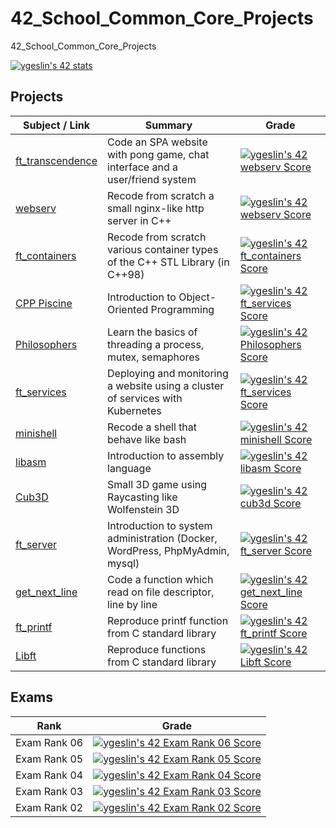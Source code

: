 # 42_School_Common_Core_Projects
42_School_Common_Core_Projects

[![ygeslin's 42 stats](https://badge42.vercel.app/api/v2/cl4ea7rmx001109l4ki6wpjy8/stats?cursusId=21&coalitionId=12)](https://github.com/JaeSeoKim/badge42)

## **Projects**

|Subject / Link|Summary|Grade   |
|-------|-------|--------|
| [ft_transcendence](ft_transcendence) | Code an SPA website with pong game, chat interface and a user/friend system  | [![ygeslin's 42 webserv Score](https://badge42.vercel.app/api/v2/cl4ea7rmx001109l4ki6wpjy8/project/2314033)](https://github.com/JaeSeoKim/badge42) |
| [webserv](webser) | Recode from scratch a small nginx-like http server in C++ | [![ygeslin's 42 webserv Score](https://badge42.vercel.app/api/v2/cl4ea7rmx001109l4ki6wpjy8/project/2314033)](https://github.com/JaeSeoKim/badge42) |
|[ft_containers](ft_containers) | Recode from scratch various container types of the C++ STL Library (in C++98) | [![ygeslin's 42 ft_containers Score](https://badge42.vercel.app/api/v2/cl4ea7rmx001109l4ki6wpjy8/project/2329827)](https://github.com/JaeSeoKim/badge42) |
| [CPP Piscine](cpp) | Introduction to Object-Oriented Programming | [![ygeslin's 42 ft_services Score](https://badge42.vercel.app/api/v2/cl4ea7rmx001109l4ki6wpjy8/project/2024109)](https://github.com/JaeSeoKim/badge42) |
| [Philosophers](Philosophers) | Learn the basics of threading a process, mutex, semaphores | [![ygeslin's 42 Philosophers Score](https://badge42.vercel.app/api/v2/cl4ea7rmx001109l4ki6wpjy8/project/2160926)](https://github.com/JaeSeoKim/badge42) |
| [ft_services](ft_services) | Deploying and monitoring a website using a cluster of services with Kubernetes | [![ygeslin's 42 ft_services Score](https://badge42.vercel.app/api/v2/cl4ea7rmx001109l4ki6wpjy8/project/2024109)](https://github.com/JaeSeoKim/badge42) |
| [minishell](Minishell) | Recode a shell that behave like bash | [![ygeslin's 42 minishell Score](https://badge42.vercel.app/api/v2/cl4ea7rmx001109l4ki6wpjy8/project/2024111)](https://github.com/JaeSeoKim/badge42) |
| [libasm](libasm) | Introduction to assembly language | [![ygeslin's 42 libasm Score](https://badge42.vercel.app/api/v2/cl4ea7rmx001109l4ki6wpjy8/project/2024108)](https://github.com/JaeSeoKim/badge42) |
| [Cub3D](cub3d) | Small 3D game using Raycasting like Wolfenstein 3D | [![ygeslin's 42 cub3d Score](https://badge42.vercel.app/api/v2/cl4ea7rmx001109l4ki6wpjy8/project/1864381)](https://github.com/JaeSeoKim/badge42)|
| [ft_server](ft_server) | Introduction to system administration (Docker, WordPress, PhpMyAdmin, mysql) | [![ygeslin's 42 ft_server Score](https://badge42.vercel.app/api/v2/cl4ea7rmx001109l4ki6wpjy8/project/1864374)](https://github.com/JaeSeoKim/badge42) |
| [get_next_line](Get_next_line) | Code a function which read on file descriptor, line by line | [![ygeslin's 42 get_next_line Score](https://badge42.vercel.app/api/v2/cl4ea7rmx001109l4ki6wpjy8/project/1627531)](https://github.com/JaeSeoKim/badge42) |
| [ft_printf](ft_printf) | Reproduce printf function from C standard library | [![ygeslin's 42 ft_printf Score](https://badge42.vercel.app/api/v2/cl4ea7rmx001109l4ki6wpjy8/project/1605181)](https://github.com/JaeSeoKim/badge42)
| [Libft](libft) | Reproduce functions from C standard library | [![ygeslin's 42 Libft Score](https://badge42.vercel.app/api/v2/cl4ea7rmx001109l4ki6wpjy8/project/1585123)](https://github.com/JaeSeoKim/badge42)|


## **Exams**
|Rank		|Grade   |
|-------|--------|
| Exam Rank 06 | [![ygeslin's 42 Exam Rank 06 Score](https://badge42.vercel.app/api/v2/cl4ea7rmx001109l4ki6wpjy8/project/2507799)](https://github.com/JaeSeoKim/badge42) |
| Exam Rank 05 | [![ygeslin's 42 Exam Rank 05 Score](https://badge42.vercel.app/api/v2/cl4ea7rmx001109l4ki6wpjy8/project/2329828)](https://github.com/JaeSeoKim/badge42) |
| Exam Rank 04 | [![ygeslin's 42 Exam Rank 04 Score](https://badge42.vercel.app/api/v2/cl4ea7rmx001109l4ki6wpjy8/project/2201147)](https://github.com/JaeSeoKim/badge42) |
| Exam Rank 03 | [![ygeslin's 42 Exam Rank 03 Score](https://badge42.vercel.app/api/v2/cl4ea7rmx001109l4ki6wpjy8/project/2074295)](https://github.com/JaeSeoKim/badge42) |
| Exam Rank 02 | [![ygeslin's 42 Exam Rank 02 Score](https://badge42.vercel.app/api/v2/cl4ea7rmx001109l4ki6wpjy8/project/1864377)](https://github.com/JaeSeoKim/badge42) |